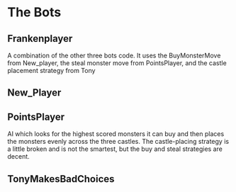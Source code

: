 # The Bots

## Frankenplayer
A combination of the other three bots code. It uses the BuyMonsterMove from New_player, the steal monster move from PointsPlayer, and the castle placement strategy from Tony

## New_Player

## PointsPlayer
AI which looks for the highest scored monsters it can buy and then places the monsters evenly across the three castles. The castle-placing strategy is a little broken and is not the smartest, but the buy and steal strategies are decent.

## TonyMakesBadChoices
